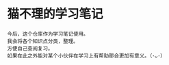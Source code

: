 # 猫不理的学习笔记

    今后，这个仓库作为学习笔记使用。
    我会将各个知识点分类，整理。
    方便自己查阅复习。
    如果在此之外能对某个小伙伴在学习上有帮助那会更加有意义。（･ᴗ･）
    